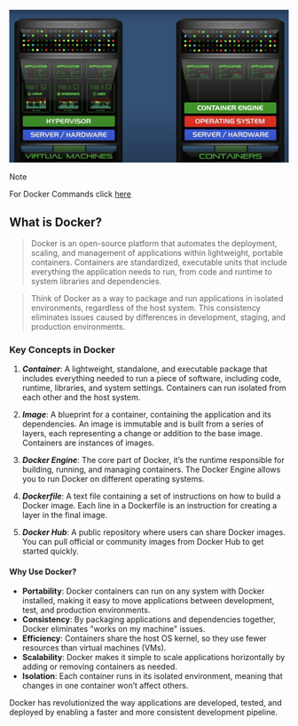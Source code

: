 ![dockervsVm.png](resources%2Fgitresources%2FdockervsVm.png)

> [!NOTE]
> For Docker Commands click [here](commands/dockerCommands.md)

## What is Docker?

>Docker is an open-source platform that automates the deployment, scaling, and management of applications within lightweight, portable containers. Containers are standardized, executable units that include everything the application needs to run, from code and runtime to system libraries and dependencies.

>Think of Docker as a way to package and run applications in isolated environments, regardless of the host system. This consistency eliminates issues caused by differences in development, staging, and production environments.

### Key Concepts in Docker

1. **_Container_**: A lightweight, standalone, and executable package that includes everything needed to run a piece of software, including code, runtime, libraries, and system settings. Containers can run isolated from each other and the host system.

2. **_Image_**: A blueprint for a container, containing the application and its dependencies. An image is immutable and is built from a series of layers, each representing a change or addition to the base image. Containers are instances of images.

3. **_Docker Engine_**: The core part of Docker, it’s the runtime responsible for building, running, and managing containers. The Docker Engine allows you to run Docker on different operating systems.

4. **_Dockerfile_**: A text file containing a set of instructions on how to build a Docker image. Each line in a Dockerfile is an instruction for creating a layer in the final image.

5. **_Docker Hub_**: A public repository where users can share Docker images. You can pull official or community images from Docker Hub to get started quickly.

#### Why Use Docker?

- **Portability**: Docker containers can run on any system with Docker installed, making it easy to move applications between development, test, and production environments.
- **Consistency**: By packaging applications and dependencies together, Docker eliminates "works on my machine" issues.
- **Efficiency**: Containers share the host OS kernel, so they use fewer resources than virtual machines (VMs).
- **Scalability**: Docker makes it simple to scale applications horizontally by adding or removing containers as needed.
- **Isolation**: Each container runs in its isolated environment, meaning that changes in one container won’t affect others.

Docker has revolutionized the way applications are developed, tested, and deployed by enabling a faster and more consistent development pipeline.